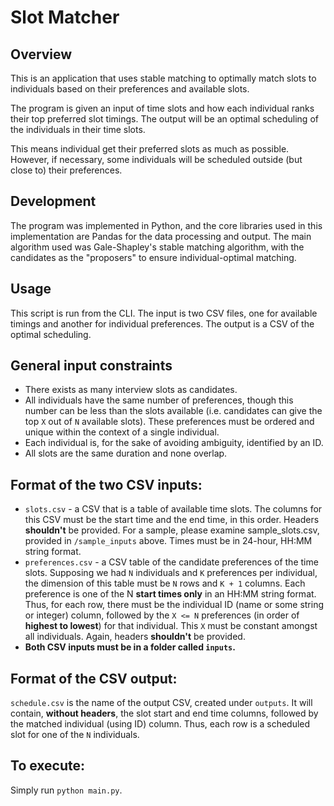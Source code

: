 # Slot Matcher

## Overview
This is an application that uses stable matching to optimally match slots to individuals based on their preferences and available slots.

The program is given an input of time slots and how each individual ranks their top preferred slot timings. The output will be an optimal scheduling of the individuals in their time slots. 

This means individual get their preferred slots as much as possible. However, if necessary, some individuals will be scheduled outside (but close to) their preferences.

## Development
The program was implemented in Python, and the core libraries used in this implementation are Pandas for the data processing and output. The main algorithm used was Gale-Shapley's stable matching algorithm, with the candidates as the "proposers" to ensure individual-optimal matching. 

## Usage
This script is run from the CLI. The input is two CSV files, one for available timings and another for individual preferences. The output is a CSV of the optimal scheduling.

## General input constraints
* There exists as many interview slots as candidates.
* All individuals have the same number of preferences, though this number can be less than the slots available (i.e. candidates can give the top `X` out of `N` available slots). These preferences must be ordered and unique within the context of a single individual.
* Each individual is, for the sake of avoiding ambiguity, identified by an ID.
* All slots are the same duration and none overlap.

## Format of the two CSV inputs:
* `slots.csv` - a CSV that is a table of available time slots. The columns for this CSV must be the start time and the end time, in this order. Headers **shouldn't** be provided. For a sample, please examine sample_slots.csv, provided in `/sample_inputs` above. Times must be in 24-hour, HH:MM string format.
* `preferences.csv` - a CSV table of the candidate preferences of the time slots. Supposing we had `N` individuals and `K` preferences per individual, the dimension of this table must be `N` rows and `K + 1` columns. Each preference is one of the N **start times only** in an HH:MM string format.\
  Thus, for each row, there must be the individual ID (name or some string or integer) column, followed by the `X <= N` preferences (in order of **highest to lowest**) for that individual. This `X` must be constant amongst all individuals. Again, headers **shouldn't** be provided.
* **Both CSV inputs must be in a folder called `inputs`.**

## Format of the CSV output:
`schedule.csv` is the name of the output CSV, created under `outputs`. It will contain, **without headers**, the slot start and end time columns, followed by the matched individual (using ID) column. Thus, each row is a scheduled slot for one of the `N` individuals.

## To execute:
Simply run `python main.py`.
